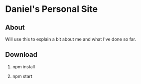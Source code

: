 # Daniel's Personal Site

## About

Will use this to explain a bit about me and what I've done so far. 

## Download

1. npm install

2. npm start
